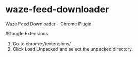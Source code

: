 # waze-feed-downloader
Waze Feed Downloader - Chrome Plugin

#Google Extensions
1. Go to chrome://extensions/
2. Click Load Unpacked and select the unpacked directory.

